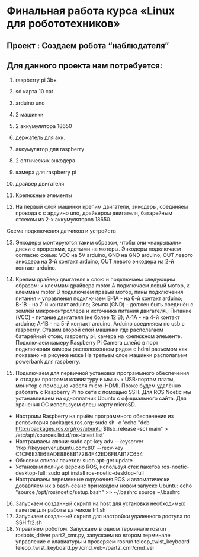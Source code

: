 # Финальная работа курса «Linux для робототехников»

## Проект : Создаем робота “наблюдателя”

## Для данного проекта нам потребуется:

1. raspberry pi 3b+
2. sd карта 10 cat 
3. arduino uno 
4. 2 машинки 
5. 2 аккумулятора 18650 
6. держатель для акк. 
7. аккумулятор для raspberry 
8. 2 оптических энкодера 
9. камера для raspberry pi 
10. драйвер двигателя
11. Крепежные элементы
    
12.  На первый слой машинки крепим двигатели, энкодеры, соединяем провода с с   ардуино uno, драйвером двигателя, батарейным отсеком из 2-х аккумуляторов 18650. 
 
 Схема подключения датчиков и устройств

13. Энкодеры монтируются таким образом, чтобы они «накрывали» диски с прорезями, одетыми на моторы. Энкодеры подключаем согласно схеме: VCC на 5V arduino, GND на GND arduino, OUT левого энкодера на 3-й контакт arduino, OUT левого энкодера на 2-й контакт arduino.

14. Крепим драйвер двигателя к слою и подключаем следующим образом: к клеммам драйвера motor A подключаем левый мотор, к клеммам motor B подключаем правый мотор, пины подключения питания и управления подключаем В-1А - на 6-й контакт arduino; В-1B - на 7-й контакт arduino; Земля (GND) - должен быть соединён с землёй микроконтроллера и источника питания двигателя.; Питание (VCC) - питание двигателя (не более 12 В); А-1А - на 4-й контакт arduino; A-1B  - на 5-й контакт arduino.
Arduino соединяем по usb с raspberry.
Ставим второй слой машинки где располагаем батарейный отсек, raspberry pi, камера на крепежном элементе. 
Подключаем камеру Raspberry Pi Camera шлейф  в порт подключения камеры расположенном рядом с hdmi разъемом как показано на рисунке ниже
На третьем  слое машинки располагаем powerbank для raspberry.

15. Подключаем для первичной установки программного обеспечения и отладки программ клавиатуру и мышь к USB-портам платы, монитор с помощью кабеля micro-HDMI. Позже будем удалённо работать с Raspberry Pi по сети с помощью SSH. Для ROS Noetic мы устанавливаем на одноплатник Ubuntu с официального сайта. Для хранения ОС используем флеш-карту microSD. 
- Настроим Raspberry на приём программного обеспечения из репозитория packages.ros.org: sudo sh -c 'echo "deb http://packages.ros.org/ros/ubuntu $(lsb_release -sc) main" > /etc/apt/sources.list.d/ros-latest.list'
- Настраиваем ключи: sudo apt-key adv --keyserver 'hkp://keyserver.ubuntu.com:80' --recv-key C1CF6E31E6BADE8868B172B4F42ED6FBAB17C654
- Обновим список пакетов: sudo apt-get update
- Установим полную версию ROS, используя стек пакетов ros-noetic-desktop-full:
sudo apt install ros-noetic-desktop-full
- Настраиваем переменные окружения ROS и автоматически добавляем их в bash-сеанс при каждом новом запуске Ubuntu:
echo "source /opt/ros/noetic/setup.bash" >> ~/.bashrc
source ~/.bashrc
16. Запускаем созданный скрипт на host для установки необходимых пакетов для работы датчиков fr1.sh
17. Запускаем созданный скрипт для настройки удаленного доступа по SSH fr2.sh
18. Управляем роботом. Запускаем в одном терминале rosrun rosbots_driver part2_cmr.py, запускаем во втором терминале управление с клавиатуры и проверяем rosrun teleop_twist_keyboard teleop_twist_keyboard.py /cmd_vel:=/part2_cmr/cmd_vel
